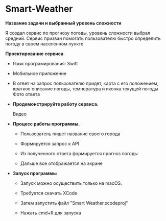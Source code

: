 # Smart-Weather
**Название задачи и выбранный уровень сложности**

Я создал сервис по прогнозу погоды, уровень сложности выбрал средний. Сервис призван помогать пользователю быстро определить погоду в своем населенном пункте

**Проектирование сервиса**

   - Язык програмирования: Swift
   - Мобильное приложение
   - В ответ на запрос пользователю придет, карта с его положением, краткое описание погоды, температура и иконка текущей погоды
   Фото ответа

- **Продемонстрируйте работу сервиса.**

    Видео
    
- **Процесс работы программы.**

    - Пользователь пишет название своего города
        
    - Формируется запрос к API
        
    - Из полученного ответа формируется прогноз погоды
        
    - Дальше все отображается на экране

- **Запуск программы**

    - Запуск можно осуществить только на macOS.
   
    - Требуется скачать XCode
   
    - Затем запустить файл "Smart Weather.xcodeproj"
   
    - Нажать cmd+R для запуска
